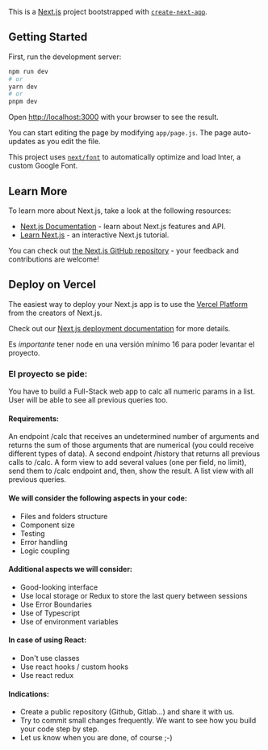 This is a [Next.js](https://nextjs.org/) project bootstrapped with [`create-next-app`](https://github.com/vercel/next.js/tree/canary/packages/create-next-app).

## Getting Started

First, run the development server:

```bash
npm run dev
# or
yarn dev
# or
pnpm dev
```

Open [http://localhost:3000](http://localhost:3000) with your browser to see the result.

You can start editing the page by modifying `app/page.js`. The page auto-updates as you edit the file.

This project uses [`next/font`](https://nextjs.org/docs/basic-features/font-optimization) to automatically optimize and load Inter, a custom Google Font.

## Learn More

To learn more about Next.js, take a look at the following resources:

- [Next.js Documentation](https://nextjs.org/docs) - learn about Next.js features and API.
- [Learn Next.js](https://nextjs.org/learn) - an interactive Next.js tutorial.

You can check out [the Next.js GitHub repository](https://github.com/vercel/next.js/) - your feedback and contributions are welcome!

## Deploy on Vercel

The easiest way to deploy your Next.js app is to use the [Vercel Platform](https://vercel.com/new?utm_medium=default-template&filter=next.js&utm_source=create-next-app&utm_campaign=create-next-app-readme) from the creators of Next.js.

Check out our [Next.js deployment documentation](https://nextjs.org/docs/deployment) for more details.

Es _importante_ tener node en una versión mínimo 16 para poder levantar el proyecto.

### El proyecto se pide:

You have to build a Full-Stack web app to calc all numeric params in a list. User will be able to see all previous queries too.

#### Requirements:

An endpoint /calc that receives an undetermined number of arguments and returns the sum of those arguments that are numerical (you could receive different types of data).
A second endpoint /history that returns all previous calls to /calc.
A form view to add several values (one per field, no limit), send them to /calc endpoint and, then, show the result.
A list view with all previous queries.

#### We will consider the following aspects in your code:

- Files and folders structure
- Component size
- Testing
- Error handling
- Logic coupling

#### Additional aspects we will consider:

- Good-looking interface
- Use local storage or Redux to store the last query between sessions
- Use Error Boundaries
- Use of Typescript
- Use of environment variables

#### In case of using React:

- Don't use classes
- Use react hooks / custom hooks
- Use react redux

#### Indications:

- Create a public repository (Github, Gitlab...) and share it with us.
- Try to commit small changes frequently. We want to see how you build your code step by step.
- Let us know when you are done, of course ;-)
